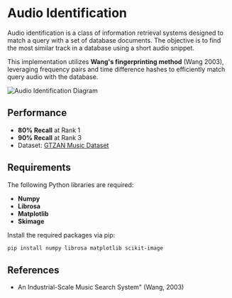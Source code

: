 # Audio Identification

Audio identification is a class of information retrieval systems designed to match a query with a set of database documents. The objective is to find the most similar track in a database using a short audio snippet.

This implementation utilizes **Wang's fingerprinting method** (Wang 2003), leveraging frequency pairs and time difference hashes to efficiently match query audio with the database.

![Audio Identification Diagram](https://github.com/ruarim/audio_identification/assets/48099261/94981477-0e4a-4c95-aa2c-4e433f9e9587)

## Performance

- **80% Recall** at Rank 1  
- **90% Recall** at Rank 3  
- Dataset: [GTZAN Music Dataset](http://marsyas.info/downloads/datasets.html)

## Requirements

The following Python libraries are required:

- **Numpy**
- **Librosa**
- **Matplotlib**
- **Skimage**

Install the required packages via pip:

```bash
pip install numpy librosa matplotlib scikit-image
```

## References
- An Industrial-Scale Music Search System" (Wang, 2003)
